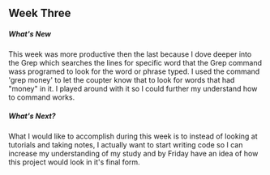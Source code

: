 ## Week Three
##### What's New
This week was more productive then the last because I dove deeper into the Grep which searches the lines for specific word that the Grep command wass programed to look for the word or phrase typed. I used the command 'grep money' to let the coupter know that to look for words that had "money" in it. I played around with it so I could further my understand how to command works. 

##### What's Next?
What I would like to accomplish during this week is to instead of looking at tutorials and taking notes, I actually want to start writing code so I can increase my understanding of my study and by Friday have an idea of how this project would look in it's final form.


